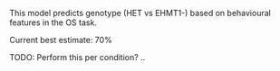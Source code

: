 This model predicts genotype (HET vs EHMT1-) based on behavioural features in the OS task.

Current best estimate: 70%


TODO: Perform this per condition? ..
